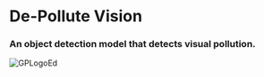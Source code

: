 # De-Pollute Vision 

### An object detection model that detects visual pollution.

![GPLogoEd](https://github.com/manaralali29/demo/assets/98319880/2b343dc5-d6e8-41b8-b916-8c6274039331)

